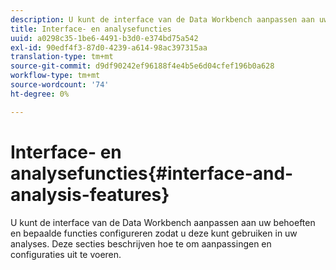 ```yaml
---
description: U kunt de interface van de Data Workbench aanpassen aan uw behoeften en bepaalde functies configureren zodat u deze kunt gebruiken in uw analyses. Deze secties beschrijven hoe te om aanpassingen en configuraties uit te voeren.
title: Interface- en analysefuncties
uuid: a0298c35-1be6-4491-b3d0-e374bd75a542
exl-id: 90edf4f3-87d0-4239-a614-98ac397315aa
translation-type: tm+mt
source-git-commit: d9df90242ef96188f4e4b5e6d04cfef196b0a628
workflow-type: tm+mt
source-wordcount: '74'
ht-degree: 0%

---
```


# Interface- en analysefuncties{#interface-and-analysis-features}

U kunt de interface van de Data Workbench aanpassen aan uw behoeften en bepaalde functies configureren zodat u deze kunt gebruiken in uw analyses. Deze secties beschrijven hoe te om aanpassingen en configuraties uit te voeren.
